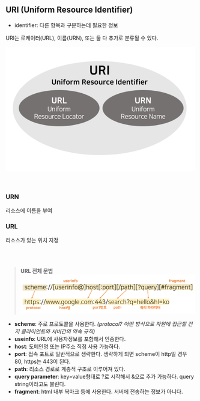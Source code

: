 ## URI (Uniform Resource Identifier)
* identifier: 다른 항목과 구분하는데 필요한 정보   

URI는 로케이터(URL), 이름(URN), 또는 둘 다 추가로 분류될 수 있다.

![url](images/url.png)

<br/>
  
### URN
리소스에 이름을 부여
  

### URL
리소스가 있는 위치 지정

<br/>
<br/>

> **URL 전체 문법**
![url](images/url2.png)

* **scheme**: 주로 프로토콜을 사용한다. _(protocol? 어떤 방식으로 자원에 접근할 건지 클라이언트와 서버간의 약속 규칙)_
* **useinfo**: URL에 사용자정보를 포함해서 인증한다.
* **host**: 도메인명 또는 IP주소 직접 사용 가능하다.
* **port**: 접속 포트로 일반적으로 생략한다. 생략하게 되면 scheme이 http일 경우 80, https는 443이 된다.
* **path**: 리소스 경로로 계층적 구조로 이루어져 있다.
* **query parameter**: key=value형태로 ?로 시작해서 &으로 추가 가능하다. query string이라고도 불린다. 
* **fragment**: html 내부 북마크 등에 사용한다. 서버에 전송하는 정보가 아니다.


